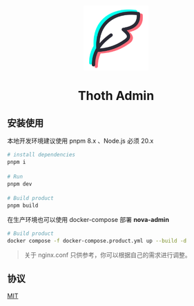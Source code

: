 <div align="center">
<img src="./src/assets/svg-icons/logo.svg" style="width:150px"/>
    <h1>Thoth Admin</h1>
</div>

## 安装使用

本地开发环境建议使用 pnpm 8.x 、Node.js 必须 20.x

```bash
# install dependencies
pnpm i

# Run
pnpm dev

# Build product
pnpm build

```

在生产环境也可以使用 docker-compose 部署 **nova-admin**
```bash
# Build product
docker compose -f docker-compose.product.yml up --build -d
```
> 关于 nginx.conf 只供参考，你可以根据自己的需求进行调整。

## 协议

[MIT](LICENSE)
